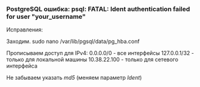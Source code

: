 ### PostgreSQL ошибка: psql: FATAL: Ident authentication failed for user "your_username"

Исправления: 

Заходим. 
sudo nano /var/lib/pgsql/data/pg_hba.conf

Прописываем доступ для IPv4: 
0.0.0.0/0 - все интерфейсы
127.0.0.1/32 - только для локальной машины
10.38.22.100 - только для сетевого интерфейса

Не забываем указать *md5* (меняем параметр *Ident*)